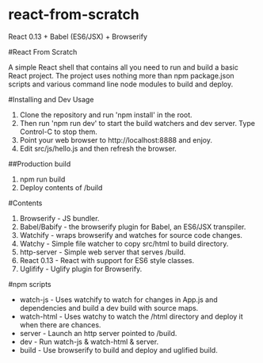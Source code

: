 # react-from-scratch
React 0.13 + Babel (ES6/JSX) + Browserify

#React From Scratch

A simple React shell that contains all you need to run and build a basic React project.  The project uses nothing more than npm package.json scripts and various command line node modules to build and deploy.

#Installing and Dev Usage
1. Clone the repository and run 'npm install' in the root.
2. Then run 'npm run dev' to start the build watchers and dev server.  Type Control-C to stop them.
3. Point your web browser to http://localhost:8888 and enjoy.
4. Edit src/js/hello.js and then refresh the browser.

##Production build
1. npm run build
2. Deploy contents of /build

#Contents
1. Browserify - JS bundler. 
2. Babel/Babify - the browserify plugin for Babel, an ES6/JSX transpiler.
3. Watchify - wraps browserify and watches for source code changes.
4. Watchy - Simple file watcher to copy src/html to build directory.
5. http-server - Simple web server that serves /build.
6. React 0.13 - React with support for ES6 style classes.
7. Uglifify - Uglify plugin for Browserify.

#npm scripts
- watch-js - Uses watchify to watch for changes in App.js and dependencies and build a dev build with source maps.
- watch-html - Uses watchy to watch the /html directory and deploy it when there are chances.
- server - Launch an http server pointed to /build.
- dev - Run watch-js & watch-html & server.
- build - Use browserify to build and deploy and uglified build.
